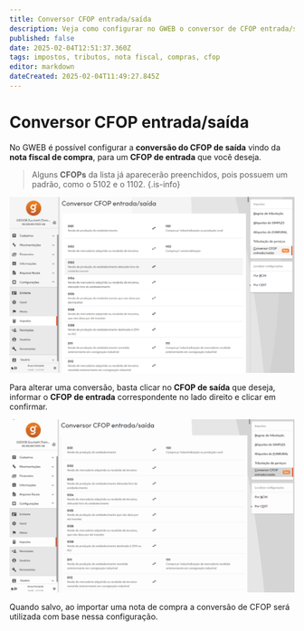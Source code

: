 ```yaml
---
title: Conversor CFOP entrada/saída
description: Veja como configurar no GWEB o conversor de CFOP entrada/saída para a importação de notas de compra.
published: false
date: 2025-02-04T12:51:37.360Z
tags: impostos, tributos, nota fiscal, compras, cfop
editor: markdown
dateCreated: 2025-02-04T11:49:27.845Z
---
```


# Conversor CFOP entrada/saída

No GWEB é possível configurar a **conversão do CFOP de saída** vindo da **nota fiscal de compra**, para um **CFOP de entrada** que você deseja.

> Alguns **CFOPs** da lista já aparecerão preenchidos, pois possuem um padrão, como o 5102 e o 1102.
{.is-info}

![Tela conversor CFOP](/config/impostos/conversor_cfop/tela_conversor.png)

Para alterar uma conversão, basta clicar no **CFOP de saída** que deseja, informar o **CFOP de entrada** correspondente no lado direito e clicar em <span class="mat mat-button mat-active mat-accent">confirmar</span>.

![GIF Converter CFOP](/config/impostos/conversor_cfop/gif_converter_cfop.gif)

Quando salvo, ao importar uma nota de compra a conversão de CFOP será utilizada com base nessa configuração.
